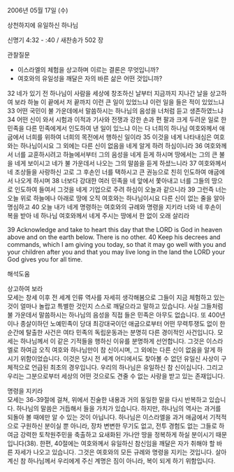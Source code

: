 2006년 05월 17일 (수)

상천하지에 유일하신 하나님



신명기 4:32 - :40 / 새찬송가 502 장


관찰질문
- 이스라엘의 체험을 상고하며 이르는 결론은 무엇입니까?
- 여호와의 유일성을 깨달은 자의 바른 삶은 어떤 것입니까? 

32 네가 있기 전 하나님이 사람을 세상에 창조하신 날부터 지금까지 지나간 날을 상고하여 보라 하늘 이 끝에서 저 끝까지 이런 큰 일이 있었느냐 이런 일을 들은 적이 있었느냐 33 어떤 국민이 불 가운데에서 말씀하시는 하나님의 음성을 너처럼 듣고 생존하였느냐 34 어떤 신이 와서 시험과 이적과 기사와 전쟁과 강한 손과 편 팔과 크게 두려운 일로 한 민족을 다른 민족에게서 인도하여 낸 일이 있느냐 이는 다 너희의 하나님 여호와께서 애굽에서 너희를 위하여 너희의 목전에서 행하신 일이라 35 이것을 네게 나타내심은 여호와는 하나님이시요 그 외에는 다른 신이 없음을 네게 알게 하려 하심이니라 36 여호와께서 너를 교훈하시려고 하늘에서부터 그의 음성을 네게 듣게 하시며 땅에서는 그의 큰 불을 네게 보이시고 네가 불 가운데서 나오는 그의 말씀을 듣게 하셨느니라 37 여호와께서 네 조상들을 사랑하신 고로 그 후손인 너를 택하시고 큰 권능으로 친히 인도하여 애굽에서 나오게 하시며 38 너보다 강대한 여러 민족을 네 앞에서 쫓아내고 너를 그들의 땅으로 인도하여 들여서 그것을 네게 기업으로 주려 하심이 오늘과 같으니라 39 그런즉 너는 오늘 위로 하늘에나 아래로 땅에 오직 여호와는 하나님이시요 다른 신이 없는 줄을 알아 명심하고 40 오늘 내가 네게 명령하는 여호와의 규례와 명령을 지키라 너와 네 후손이 복을 받아 네 하나님 여호와께서 네게 주시는 땅에서 한 없이 오래 살리라 

39  Acknowledge and take to heart this day that the LORD is God in heaven above and on the earth below. There is no other. 40  Keep his decrees and commands, which I am giving you today, so that it may go well with you and your children after you and that you may live long in the land the LORD your God gives you for all time.

해석도움





상고하여 보라  
모세는 창세 이후 전 세계 인류 역사를 자세히 생각해봄으로 그들이 지금 체험하고 있는 것이 얼마나 놀랍고 특별한 것인지 스스로 깨달으라고 말하고 있습니다. 사실 그들처럼 불 가운데서 말씀하시는 하나님의 음성을 직접 들은 민족은 아무도 없습니다. 또 400년이나 종살이하던 노예민족이 당대 최강대국이던 애굽으로부터 어떤 무력투쟁도 없이 한순간에 탈출한 사건은 여타 민족의 독립운동과는 분명히 다른 경이적인 사건입니다. 모세는 하나님께서 이 같은 기적들을 행하신 이유를 분명하게 선언합니다. 그것은 이스라엘로 하여금 오직 여호와 하나님만이 참 신이시며, 그 외에는 다른 신이 없음을 알게 하시기 위함이었습니다. 이것은 당시 전 세계 어디에서도 찾아볼 수 없던 유일신 사상이 구체적으로 언급된 최초의 경우입니다.  우리의 하나님은 유일하신 참 신이십니다. 그리고 우리는 그분으로부터 세상의 어떤 것으로도 견줄 수 없는 사랑을 받고 있는 존재입니다. 

명령을 지키라  
모세는 36-39절에 걸쳐, 위에서 진술한 내용과 거의 동일한 말을 다시 반복하고 있습니다. 하나님의 말씀은 거듭해서 들을 가치가 있습니다. 하지만, 하나님의 역사는 과거를 되돌아 볼 때에만 알 수 있는 것이 아닙니다. 하나님은 이스라엘을 과거 애굽에서 기적적으로 구원하신 분이실 뿐 아니라, 장차 변변한 무기도 없고, 전투 경험도 없는 그들로 하여금 강력한 토착원주민을 축출하고 요새화된 가나안 땅을 정복하게 하실 분이시기 때문입니다(38). 한편, 40절에는 여호와께서 유일하신 참신임을 깨달은 자가 취해야 할 바른 자세가 나오고 있습니다. 그것은 여호와의 모든 규례와 명령을 지키는 것입니다. 살아계신 참 하나님께서 우리에게 주신 계명은 짐이 아니라, 복이 되게 하기 위함입니다.